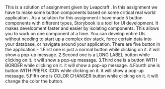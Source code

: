 This is a solution of assignment given by Leapcraft .
In this assignment we have to make some button components based on some critical real world application .
As a solution for this assignment i have made 5 button components with different types,
Storybook is a tool for UI development. It makes development faster and easier by isolating components. 
This allows you to work on one component at a time.
You can develop entire UIs without needing to start up a complex dev stack, force certain data into your database, or navigate around your application.
There are five button in the application:-
1.First one is just a normal button while clicking on it. it will show a pop-up message.
2.Second one is a LONG LABEL button  while clicking on it. it will show a pop-up message.
3.Third one is  a  button WITH BORDER while clicking on it. it will show a pop-up message.
4.Fourth one is  button WITH PREFIX ICON  while clicking on it. it will show a pop-up message.
5.Fifth one is COLOR CHANGER  button while clicking on it. it will change the color the button.
